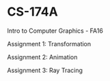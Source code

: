 # CS-174A
Intro to Computer Graphics - FA16

Assignment 1: Transformation

Assignment 2: Animation

Assignment 3: Ray Tracing
